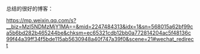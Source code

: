 总结的很好的博客：

https://mp.weixin.qq.com/s?__biz=MzI5NDMzMjY1MA==&mid=2247484313&idx=1&sn=568015a62bf99ca5b6bd282b465244be&chksm=ec65321cdb12bb0a772814204ac5f48136c99f44a39ff34f5bde115ab5630948a40f747a39f0&scene=21#wechat_redirect